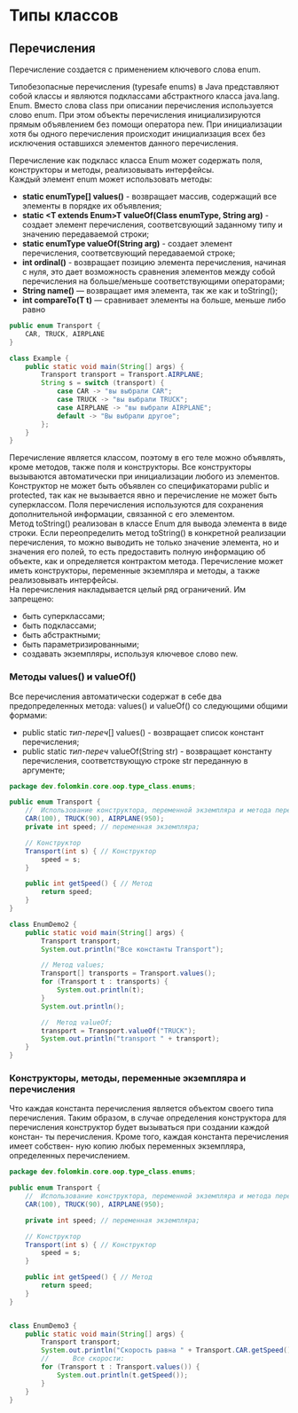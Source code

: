 # Типы классов

## Перечисления

Перечисление создается с применением ключевого слова enum.

Типобезопасные перечисления (typesafe enums) в Java представляют собой классы и
являются подклассами абстрактного класса java.lang. Enum. Вместо слова class при
описании перечисления используется слово enum. При этом объекты перечисления
инициализируются прямым объявлением без помощи оператора new. При инициализации
хотя бы одного перечисления происходит инициализация всех без исключения
оставшихся элементов данного перечисления.

Перечисление как подкласс класса Enum может содержать поля, конструкторы и
методы, реализовывать интерфейсы.  
Каждый элемент enum может использовать методы:

- **static enumType[] values()** - возвращает массив, содержащий все элементы в
  порядке их объявления;
- **static \<T extends Enum<T>>T valueOf(Class<T> enumType, String arg)** -
  создает
  элемент перечисления, соответсвующий заданному типу и значению передаваемой
  строки;
- **static enumType valueOf(String arg)** - создает элемент перечисления,
  соответсвующий передаваемой строке;
- **int ordinal()** - возвращает позицию элемента перечисления, начиная с нуля,
  это
  дает возможность сравнения элементов между собой перечисления на больше/меньше
  соответствующими операторами;
- **String name()** — возвращает имя элемента, так же как и toString();
- **int compareTo(T t)** — сравнивает элементы на больше, меньше либо равно

```java
public enum Transport {
    CAR, TRUCK, AIRPLANE
}

class Example {
    public static void main(String[] args) {
        Transport transport = Transport.AIRPLANE;
        String s = switch (transport) {
            case CAR -> "вы выбрали CAR";
            case TRUCK -> "вы выбрали TRUCK";
            case AIRPLANE -> "вы выбрали AIRPLANE";
            default -> "Вы выбрали другое";
        };
    }
}
```

Перечисление является классом, поэтому в его теле можно объявлять, кроме
методов, также поля и конструкторы. Все конструкторы вызываются автоматически
при инициализации любого из элементов. Конструктор не может быть объявлен со
спецификаторами public и protected, так как не вызывается явно и перечисление не
может быть суперклассом. Поля перечисления используются для сохранения
дополнительной информации, связанной с его элементом.  
Метод toString() реализован в классе Enum для вывода элемента в виде строки.
Если переопределить метод toString() в конкретной реализации перечисления, то
можно выводить не только значение элемента, но и значения его полей, то есть
предоставить полную информацию об объекте, как и определяется контрактом метода.
Перечисление может иметь конструкторы, переменные экземпляра и методы, а также
реализовывать интерфейсы.  
На перечисления накладывается целый ряд ограничений. Им запрещено:

- быть суперклассами;
- быть подклассами;
- быть абстрактными;
- быть параметризированными;
- создавать экземпляры, используя ключевое слово new.

### Методы values() и valueOf()

Все перечисления автоматически содержат в себе два предопределенных метода:
values() и valueOf() со следующими общими формами:

- public static _тип-переч_[] values() - возвращает список констант
  перечисления;
- public static _тип-переч_ valueOf(String str) - возвращает константу
  перечисления, соответствующую строке str переданную в аргументе;

```java
package dev.folomkin.core.oop.type_class.enums;

public enum Transport {
    //  Использование конструктора, переменной экземпляра и метода перечисления
    CAR(100), TRUCK(90), AIRPLANE(950);
    private int speed; // переменная экземпляра;

    // Конструктор
    Transport(int s) { // Конструктор
        speed = s;
    }

    public int getSpeed() { // Метод
        return speed;
    }
}

class EnumDemo2 {
    public static void main(String[] args) {
        Transport transport;
        System.out.println("Все константы Transport");

        // Метод values;
        Transport[] transports = Transport.values();
        for (Transport t : transports) {
            System.out.println(t);
        }
        System.out.println();

        //  Метод valueOf;
        transport = Transport.valueOf("TRUCK");
        System.out.println("transport " + transport);
    }
}


```

### Конструкторы, методы, переменные экземпляра и перечисления

Что каждая константа перечисления является объектом своего типа перечисления.
Таким образом, в случае определения конструктора для перечисления конструктор
будет вызываться при создании каждой констан- ты перечисления. Кроме того,
каждая константа перечисления имеет собствен- ную копию любых переменных
экземпляра, определенных перечислением.

```java
package dev.folomkin.core.oop.type_class.enums;

public enum Transport {
    //  Использование конструктора, переменной экземпляра и метода перечисления
    CAR(100), TRUCK(90), AIRPLANE(950);

    private int speed; // переменная экземпляра;

    // Конструктор
    Transport(int s) { // Конструктор
        speed = s;
    }

    public int getSpeed() { // Метод
        return speed;
    }
}


class EnumDemo3 {
    public static void main(String[] args) {
        Transport transport;
        System.out.println("Скорость равна " + Transport.CAR.getSpeed());
        //      Все скорости:
        for (Transport t : Transport.values()) {
            System.out.println(t.getSpeed());
        }
    }
}
```

